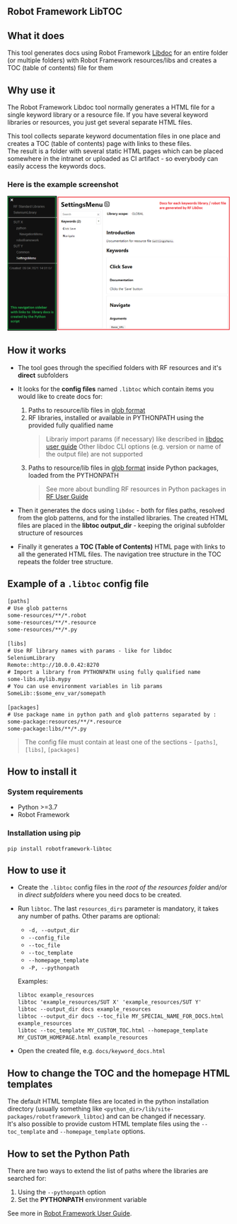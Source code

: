 ## Robot Framework LibTOC

## What it does
This tool generates docs using Robot Framework [Libdoc](https://robotframework.org/robotframework/latest/RobotFrameworkUserGuide.html#libdoc) for an entire folder (or multiple folders) with Robot Framework resources/libs and creates a TOC (table of contents) file for them

## Why use it
The Robot Framework Libdoc tool normally generates a HTML file for a single keyword library or a resource file.
If you have several keyword libraries or resources, you just get several separate HTML files.

This tool collects separate keyword documentation files in one place and creates a TOC (table of contents) page
with links to these files.   
The result is a folder with several static HTML pages which can be placed somewhere 
in the intranet or uploaded as CI artifact - so everybody can easily access the keywords docs.

### Here is the example screenshot
![](Screenshot.png)

## How it works
- The tool goes through the specified folders with RF resources and it's **direct** subfolders
- It looks for the **config files** named `.libtoc` which contain items you would like to create docs for:
    1. Paths to resource/lib files in [glob format](https://en.wikipedia.org/wiki/Glob_(programming))
    2. RF libraries, installed or available in PYTHONPATH using the provided fully qualified name
        > Librariy import params (if necessary) like described in [libdoc user guide](https://robotframework.org/robotframework/latest/RobotFrameworkUserGuide.html#general-usage)
        > Other libdoc CLI options (e.g. version or name of the output file) are not supported
    3. Paths to resource/lib files in [glob format](https://en.wikipedia.org/wiki/Glob_(programming)) inside Python packages, loaded from the PYTHONPATH
        > See more about bundling RF resources in Python packages in [RF User Guide](http://robotframework.org/robotframework/latest/RobotFrameworkUserGuide.html#taking-resource-files-into-use)
    
- Then it generates the docs using `libdoc` - both for files paths, resolved from the glob patterns, and for the installed libraries. The created HTML files are placed in the **libtoc output_dir** - keeping the original subfolder structure of resources
- Finally it generates a **TOC (Table of Contents)** HTML page with links to all the generated HTML files.
 The navigation tree structure in the TOC repeats the folder tree structure.
## Example of a `.libtoc` config file
```
[paths]
# Use glob patterns
some-resources/**/*.robot
some-resources/**/*.resource
some-resources/**/*.py

[libs]
# Use RF library names with params - like for libdoc
SeleniumLibrary
Remote::http://10.0.0.42:8270
# Import a library from PYTHONPATH using fully qualified name
some-libs.mylib.mypy
# You can use environment variables in lib params
SomeLib::$some_env_var/somepath

[packages]
# Use package name in python path and glob patterns separated by :
some-package:resources/**/*.resource
some-package:libs/**/*.py
```
> The config file must contain at least one of the sections - `[paths]`, `[libs]`, `[packages]`
## How to install it
### System requirements
- Python >=3.7
- Robot Framework
### Installation using pip
```shell
pip install robotframework-libtoc
```

## How to use it
- Create the `.libtoc` config files in the *root of the resources folder* and/or in *direct subfolders* where you need docs to be created.    
- Run `libtoc`. The last `resources_dirs` parameter is mandatory, it takes any number of paths. Other params are optional:
    - `-d, --output_dir`
    - `--config_file`
    - `--toc_file`
    - `--toc_template`
    - `--homepage_template`
    - `-P, --pythonpath`

    Examples:
    ```shell
    libtoc example_resources
    libtoc 'example_resources/SUT X' 'example_resources/SUT Y'
    libtoc --output_dir docs example_resources
    libtoc --output_dir docs --toc_file MY_SPECIAL_NAME_FOR_DOCS.html example_resources
    libtoc --toc_template MY_CUSTOM_TOC.html --homepage_template MY_CUSTOM_HOMEPAGE.html example_resources
    ```

- Open the created file, e.g. `docs/keyword_docs.html`

## How to change the TOC and the homepage HTML templates
The default HTML template files are located in the python installation directory (usually something like `<python_dir>/lib/site-packages/robotframework_libtoc`) and can be changed if necessary.   
It's also possible to provide custom HTML template files using the `--toc_template` and `--homepage_template` options.

## How to set the Python Path
There are two ways to extend the list of paths where the libraries are searched for:
1. Using the `--pythonpath` option
2. Set the **PYTHONPATH** environment variable

See more in [Robot Framework User Guide](http://robotframework.org/robotframework/latest/RobotFrameworkUserGuide.html#pythonpath).
